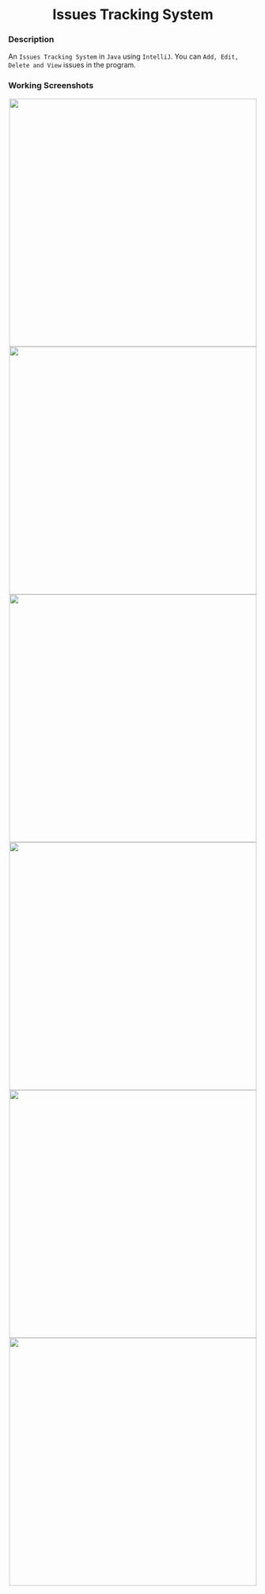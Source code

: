 <h1 align="center">Issues Tracking System</h1>

### Description
An `Issues Tracking System` in `Java` using `IntelliJ`. You can `Add, Edit, Delete and View` issues in the program.

### Working Screenshots
<div align="center">
  <img src = "https://github.com/SameetAsadullah/Issues-Tracking-System/blob/main/extras/main-screen-ss.png" alt = "" width="500px"/>
</div>

<div align="center">
  <img src = "https://github.com/SameetAsadullah/Issues-Tracking-System/blob/main/extras/add-issue-ss.png" alt = "" width="500px"/>
</div>

<div align="center">
  <img src = "https://github.com/SameetAsadullah/Issues-Tracking-System/blob/main/extras/edit-issue-ss-1.png" alt = "" width="500px"/>
</div>

<div align="center">
  <img src = "https://github.com/SameetAsadullah/Issues-Tracking-System/blob/main/extras/edit-issue-ss-2.png" alt = "" width="500px"/>
</div>

<div align="center">
  <img src = "https://github.com/SameetAsadullah/Issues-Tracking-System/blob/main/extras/delete-issue-ss.png" alt = "" width="500px"/>
</div>

<div align="center">
  <img src = "https://github.com/SameetAsadullah/Issues-Tracking-System/blob/main/extras/view-issues-ss.png" alt = "" width="500px"/>
</div>
